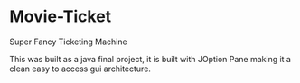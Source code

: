 # Movie-Ticket
Super Fancy Ticketing Machine

This was built as a java final project, it is built with JOption Pane making it a clean easy to access gui architecture.

